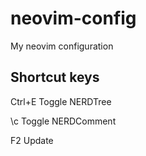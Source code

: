 # neovim-config
My neovim configuration

## Shortcut keys

Ctrl+E Toggle NERDTree

\c<space> Toggle NERDComment

F2 Update
